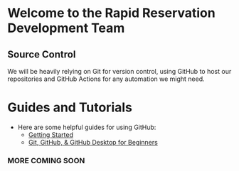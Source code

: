 # Welcome to the Rapid Reservation Development Team

## Source Control

We will be heavily relying on Git for version control, using GitHub to host our repositories and GitHub Actions for any automation we might need.

# Guides and Tutorials

- Here are some helpful guides for using GitHub:
  - [Getting Started](https://docs.github.com/en/get-started/quickstart)
  - [Git, GitHub, & GitHub Desktop for Beginners](https://www.youtube.com/watch?v=8Dd7KRpKeaE&t=60s)

### MORE COMING SOON
